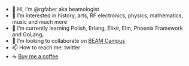 - 👋 Hi, I’m @rgfaber aka beamologist
- 👀 I’m interested in history, arts, RF electronics, physics, mathematics, music and much more
- 🌱 I’m currently learning Polish, Erlang, Elixir, Elm, Phoenix Framework and GoLang, 
- 💞️ I’m looking to collaborate on [BEAM Campus](https://github.com/beam-campus)
- 📫 How to reach me: twitter
- ☕ [Buy me a coffee](https://www.buymeacoffee.com/beamologist)


<!---
rgfaber/rgfaber is a ✨ special ✨ repository because its `README.md` (this file) appears on your GitHub profile.
You can click the Preview link to take a look at your changes.
--->
